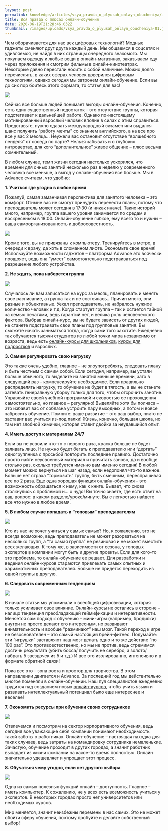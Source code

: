 ```yaml
---
layout: post
permalink: knowledge/articles/vsya_pravda_o_plyusah_onlayn_obucheniya/index.html
title: Вся правда о плюсах онлайн-обучения
date: 2020-06-19T21:28:46.032Z
thumbnail: /images/uploads/vsya_pravda_o_plyusah_onlayn_obucheniya-01.jpg
---
```

Чем оборачивается для нас век цифровых технологий? Модные гаджеты сменяют друг друга каждый день. Мы общаемся в соцсетях и удивляемся, не найдя в них страницы очередного знакомого. Мы покупаем одежду и любые вещи в онлайн-магазинах, заказываем еду через приложения и смотрим фильмы в онлайн-кинотеатрах. Некоторые давно перестали носить с собой наличные. Можно долго перечислять, в каких сферах человек доверился цифровым технологиям, однако сегодня мы затронем онлайн-обучение. Если вы до сих пор боитесь этого формата, то статья для вас!

![](/images/uploads/vsya_pravda_o_plyusah_onlayn_obucheniya-02.jpg)

Сейчас все больше людей понимает выгоды онлайн-обучения. Конечно, есть один существенный недостаток – это отсутствие группы, которая подстегивает к дальнейшей работе. Однако по-настоящему мотивированный взрослый человек вполне в силах с этим справиться. Представьте, нужно сдавать международный экзамен или выдался шанс получить “работу мечты” со знанием английского, а на все про все у вас 2 месяца… Неужели вас остановит отсутствие “волшебного пенделя” от соседа по парте?
Нельзя забывать и о глубоких интровертах, для кого “дополнительное” живое общение – плюс весьма сомнительный.

В любом случае, темп жизни сегодня настолько ускорился, что времени для очных занятий несколько раз в неделю у современного человека все меньше, а выгод у онлайн-обучения все больше. Мы в Advance считаем, что удобно:

**1. Учиться где угодно в любое время**

Пожалуй, самая заманчивая перспектива для занятого человека – это комфорт. Отныне вас не смогут принудить перенести планы, потому что преподаватель может сегодня в 17:30 (и никак иначе). Таких историй много, например, группа вашего уровня занимается по средам и воскресеньям в 18:00. Онлайн-обучение гибкое, ему всего то и нужны – ваша самоорганизованность и добросовестность.

![](/images/uploads/vsya_pravda_o_plyusah_onlayn_obucheniya-03.jpg)

Кроме того, вы не привязаны к компьютеру. Тренируйтесь в метро, в очереди к врачу, да хоть в сломанном лифте. Экономьте свое время! Используйте возможности гаджетов – платформа Advance это всячески поощряет, ведь она “умеет” самостоятельно подстраиваться под разрешение любого устройства.

**2. Не ждать, пока наберется группа**

![](/images/uploads/vsya_pravda_o_plyusah_onlayn_obucheniya-04.jpg)

Случалось ли вам записаться на курс за месяц, планировать и менять свое расписание, а группа так и не состоялась…Причин много, они разные и объективные. Уехал преподаватель, не набралось нужное количество человек и т.д. Когда стартует группа – так и остается тайной за семью печатями, ведь гарантий нет, и велика роль человеческого фактора.
Выбрав онлайн-курс, вы не будете зависеть от других людей, не станете подстраивать свои планы под групповые занятия. Вы сможете начать заниматься тогда, когда сами того захотите. Ежедневно так обучаются тысячи студентов из любой точки мира независимо от возраста, ведь есть [онлайн-курсы для школьников](https://advance-club.ru/razvivayushie_kursy/dlya_detey/shkolnikov/spb/), [курсы для подростков](https://advance-club.ru/razvivayushie_kursy/dlya_detey/podrostkov/) и взрослых.

**3. Самим регулировать свою нагрузку**

Это также очень удобно, главное – не злоупотреблять, следовать плану и быть честным с самим собой. Если сегодня, например, вы устали больше обычного, то выделите на занятия меньше времени, зато в следующий раз – компенсируйте необходимое. Если правильно распределять нагрузку, то обучение не будет в тягость, а вы не станете затевать генеральную уборку только для того, чтобы отсрочить занятие. Управляйте своей учебной программой и скоростью ее прохождения самостоятельно, но главное – регулярно! Выделяйте хотя бы полчаса – это избавит вас от соблазна устроить пару выходных, а потом и вовсе забросить обучение. Помните: ваше развитие – это ваш выбор, никто не заставит вас учиться из-под палки! Жизнь, конечно, большая школа, но там нет злобной химички, которая ставит двойки за неудавшийся опыт.

**4. Иметь доступ к материалам 24/7**

Если вы не усвоили что-то с первого раза, краска больше не будет заливать лицо. Не нужно будет бегать к преподавателю или “дергать” одногруппника с просьбой повторить последнее правило. Достаточно просто найти неусвоенный материал и прочитать заново, да и вообще столько раз, сколько требуется именно вам именно сегодня! В любой момент можно вернуться на шаг назад, если недопонял что-то важное. Больше нет страха “тормозить” группу, быть смешным, переспрашивая все по 2 раза.
Еще одна хорошая функция онлайн-обучения – это возможность обращаться к нему, как к книге. Бывает, что снова столкнулись с проблемой и... о чудо! Вы точно знаете, где есть ответ на ваш вопрос: в каком разделе/уроке/минуте. Вы с легкостью найдете все что нужно в любое время.

**5. В любом случае попадать к “топовым” преподавателям**

![](/images/uploads/vsya_pravda_o_plyusah_onlayn_obucheniya-05.jpg)

Кто из нас не хочет учиться у самых самых? Но, к сожалению, это не всегда возможно, ведь преподаватель не может разорваться на несколько групп, а “та самая группа” не резиновая и не может вместить всех желающих. К тому же, в зависимости от сезона, у топовых экспертов в компании могут быть и другие проекты. Если для кого-то это проблема, то онлайн-обучение ее решает. Для разработки и ведения онлайн-курсов стараются привлекать самых опытных и харизматичных преподавателей. Больше не придется переходить из одной группы в другую.

**6. Следовать современным тенденциям**

![](/images/uploads/vsya_pravda_o_plyusah_onlayn_obucheniya-06.jpg)

В начале статьи мы упоминали о всеобщей цифровизации, которая только усиливает свое влияние. Онлайн-курсы не остались в стороне – налицо тенденция преобладающей геймификации и интерактивности. Меняется сам подход к обучению – мини-игры (например, бродилки) внутри не просто делают его интересным, но развивают внимательность и вообще “разминают” наш мозг. Такой переход к игре не безоснователен – это самый настоящий брейн-фитнес. Подумайте: эти “игрушки” заставляют наш мозг делать одно и то же действие “по 100 раз”. Это противоестественно, но мы не против, ведь стремимся достичь результата (убить босса/ получить не серебро, а золото/ набрать 5 звездочек из 5 и т.д.) И все это изолированно, интенсивно и в формате обратной связи!

Пока все это – зона роста и простор для творчества. В этом направлении двигается и Advance. За последний год мы действительно многое поменяли в онлайн-обучении. Наш пул специалистов ежедневно трудится над созданием новых [онлайн-курсов](https://advance-club.ru/razvivayushie_kursy/), чтобы учить языки и развивать интеллектуальный потенциал было еще интереснее и веселее!

**7. Экономить ресурсы при обучении своих сотрудников**

![](/images/uploads/vsya_pravda_o_plyusah_onlayn_obucheniya-07.jpg)

Отвлечемся и посмотрим на сектор корпоративного обучения, ведь сегодня все уважающие себя компании понимают необходимость такой заботы о работниках. Онлайн-обучение – настоящая находка для таких случаев, ведь затраты на командировку сотрудника немаленькие. Зачастую, обучение проходит в других городах, а значит работник выпадает из жизни компании на какое-то время полностью. Онлайн значительно удешевляет и упрощает этот процесс.

**8. Обучаться чему угодно, если нет другого выбора**

![](/images/uploads/vsya_pravda_o_plyusah_onlayn_obucheniya-08.jpg)

Одна из самых полезных функций онлайн – доступность. Главное – иметь компьютер. К сожалению, не у всех есть возможность учиться у экспертов. В некоторых городах просто нет университетов или необходимых курсов.

Мир меняется, значит неизбежны перемены в нас самих. Это не может обойти сферу обучения, поэтому пробуйте и делайте собственный выбор!